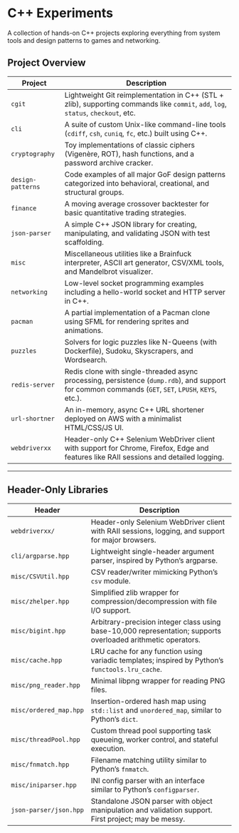 # C++ Experiments

A collection of hands-on C++ projects exploring everything from system tools and design patterns to games and networking.

## Project Overview

| Project         | Description |
|----------------|-------------|
| `cgit`         | Lightweight Git reimplementation in C++ (STL + zlib), supporting commands like `commit`, `add`, `log`, `status`, `checkout`, etc. |
| `cli`          | A suite of custom Unix-like command-line tools (`cdiff`, `csh`, `cuniq`, `fc`, etc.) built using C++. |
| `cryptography` | Toy implementations of classic ciphers (Vigenère, ROT), hash functions, and a password archive cracker. |
| `design-patterns` | Code examples of all major GoF design patterns categorized into behavioral, creational, and structural groups. |
| `finance`      | A moving average crossover backtester for basic quantitative trading strategies. |
| `json-parser`  | A simple C++ JSON library for creating, manipulating, and validating JSON with test scaffolding. |
| `misc`         | Miscellaneous utilities like a Brainfuck interpreter, ASCII art generator, CSV/XML tools, and Mandelbrot visualizer. |
| `networking`   | Low-level socket programming examples including a hello-world socket and HTTP server in C++. |
| `pacman`       | A partial implementation of a Pacman clone using SFML for rendering sprites and animations. |
| `puzzles`      | Solvers for logic puzzles like N-Queens (with Dockerfile), Sudoku, Skyscrapers, and Wordsearch. |
| `redis-server` | Redis clone with single-threaded async processing, persistence (`dump.rdb`), and support for common commands (`GET`, `SET`, `LPUSH`, `KEYS`, etc.). |
| `url-shortner` | An in-memory, async C++ URL shortener deployed on AWS with a minimalist HTML/CSS/JS UI. |
| `webdriverxx`  | Header-only C++ Selenium WebDriver client with support for Chrome, Firefox, Edge and features like RAII sessions and detailed logging. |

---

## Header-Only Libraries

| Header                 | Description                                                                                                   |
| ---------------------- | ------------------------------------------------------------------------------------------------------------- |
| `webdriverxx/`         | Header-only Selenium WebDriver client with RAII sessions, logging, and support for major browsers.            |
| `cli/argparse.hpp`     | Lightweight single-header argument parser, inspired by Python’s argparse.                                     |
| `misc/CSVUtil.hpp`     | CSV reader/writer mimicking Python’s `csv` module.                                                            |
| `misc/zhelper.hpp`     | Simplified zlib wrapper for compression/decompression with file I/O support.                                  |
| `misc/bigint.hpp`      | Arbitrary-precision integer class using base-10,000 representation; supports overloaded arithmetic operators. |
| `misc/cache.hpp`       | LRU cache for any function using variadic templates; inspired by Python’s `functools.lru_cache`.              |
| `misc/png_reader.hpp`  | Minimal libpng wrapper for reading PNG files.                                                                 |
| `misc/ordered_map.hpp` | Insertion-ordered hash map using `std::list` and `unordered_map`, similar to Python’s `dict`.                 |
| `misc/threadPool.hpp`  | Custom thread pool supporting task queueing, worker control, and stateful execution.                          |
| `misc/fnmatch.hpp`     | Filename matching utility similar to Python’s `fnmatch`.                                                      |
| `misc/iniparser.hpp`   | INI config parser with an interface similar to Python’s `configparser`.                                       |
| `json-parser/json.hpp` | Standalone JSON parser with object manipulation and validation support. First project; may be messy.          |
